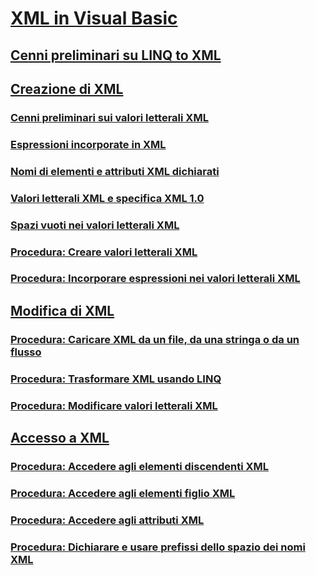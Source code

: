# [XML in Visual Basic](index.md)
## [Cenni preliminari su LINQ to XML](overview-of-linq-to-xml.md)
## [Creazione di XML](creating-xml.md)
### [Cenni preliminari sui valori letterali XML](xml-literals-overview.md)
### [Espressioni incorporate in XML](embedded-expressions-in-xml.md)
### [Nomi di elementi e attributi XML dichiarati](names-of-declared-xml-elements-and-attributes.md)
### [Valori letterali XML e specifica XML 1.0](xml-literals-and-the-xml-1-0-specification.md)
### [Spazi vuoti nei valori letterali XML](white-space-in-xml-literals.md)
### [Procedura: Creare valori letterali XML](how-to-create-xml-literals.md)
### [Procedura: Incorporare espressioni nei valori letterali XML](how-to-embed-expressions-in-xml-literals.md)
## [Modifica di XML](manipulating-xml.md)
### [Procedura: Caricare XML da un file, da una stringa o da un flusso](how-to-load-xml-from-a-file-string-or-stream.md)
### [Procedura: Trasformare XML usando LINQ](how-to-transform-xml-by-using-linq.md)
### [Procedura: Modificare valori letterali XML](how-to-modify-xml-literals.md)
## [Accesso a XML](accessing-xml.md)
### [Procedura: Accedere agli elementi discendenti XML](how-to-access-xml-descendant-elements.md)
### [Procedura: Accedere agli elementi figlio XML](how-to-access-xml-child-elements.md)
### [Procedura: Accedere agli attributi XML](how-to-access-xml-attributes.md)
### [Procedura: Dichiarare e usare prefissi dello spazio dei nomi XML](how-to-declare-and-use-xml-namespace-prefixes.md)